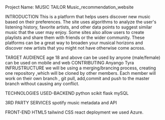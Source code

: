 Project Name: MUSIC TAILOR
Music_recommendation_website

INTRODUCTION
This is a platform that helps users discover new music based on their preferences. The site uses algorithms to analyze the user's listening history, favorite artists, and other data points to suggest similar music that the user may enjoy. Some sites also allow users to create playlists and share them with friends or the wider community. These platforms can be a great way to broaden your musical horizons and discover new artists that you might not have otherwise come across.

TARGET AUDIENCE
age 18 and above
can be used by anyone (male/female)
can be used on mobile and web
CONTRIBUTING
Anyango Tyra
INFRUSTRUCTURE
we will be using a merging/brancing process, creating one repository ,which will be cloned by other members. Each member will work on their own branch , git pull, add,commit and push to the master branch without causing any conflict.

TECHNOLOGIES USED-BACKEND
python scikit flask mySQL

3RD PARTY SERVICES
spotify music metadata and API

FRONT-END
HTML5 tailwind CSS react deployment we used Azure.
